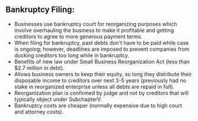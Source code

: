 ## Bankruptcy Filing:
- Businesses use bankruptcy court for reorganizing purposes which involve overhauling the business to make it profitable and getting creditors to agree to more generous payment terms.
- When filing for bankruptcy, past debts don't have to be paid while case is ongoing; however, deadlines are imposed to prevent companies from ducking creditors too long while in bankruptcy.
- Benefits of new law under Small Business Reorganization Act (less than $2.7 million in debt).
- Allows business owners to keep their equity, so long they distribute their disposable income to creditors over next 3-5 years (previously had no stake in reorganized enterprise unless all debts are repaid in full).
- Reorganization plan is confirmed by judge and not by creditors that will typically object under SubchapterV.
- Bankruptcy costs are cheaper (normally expensive due to high court and attorney costs).
